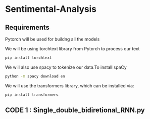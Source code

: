 # Sentimental-Analysis
## Requirements
Pytorch will be used for buildng all the models

We will be using torchtext library from Pytorch to process our text
``` bash
pip install torchtext
```
We will also use spacy to tokenize our data.To install spaCy
``` bash
python -m spacy download en
```

We will use the transformers library, which can be installed via:

```bash
pip install transformers
```
## CODE 1 : Single_double_bidiretional_RNN.py 

